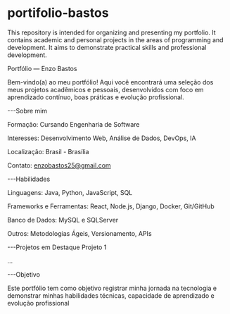 # portifolio-bastos
This repository is intended for organizing and presenting my portfolio. It contains academic and personal projects in the areas of programming and development. It aims to demonstrate practical skills and professional development.

Portfólio — Enzo Bastos

Bem-vindo(a) ao meu portfólio! Aqui você encontrará uma seleção dos meus projetos acadêmicos e pessoais, desenvolvidos com foco em aprendizado contínuo, boas práticas e evolução profissional.

---Sobre mim

Formação: Cursando Engenharia de Software

Interesses: Desenvolvimento Web, Análise de Dados, DevOps, IA

Localização: Brasil - Brasília

Contato: enzobastos25@gmail.com

---Habilidades

Linguagens: Java, Python, JavaScript, SQL

Frameworks e Ferramentas: React, Node.js, Django, Docker, Git/GitHub

Banco de Dados: MySQL e SQLServer

Outros: Metodologias Ágeis, Versionamento, APIs

---Projetos em Destaque
Projeto 1

...


---Objetivo

Este portfólio tem como objetivo registrar minha jornada na tecnologia e demonstrar minhas habilidades técnicas, capacidade de aprendizado e evolução profissional
